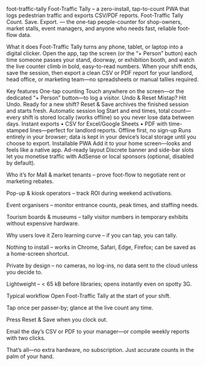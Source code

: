 foot-traffic-tally
Foot-Traffic Tally – a zero-install, tap-to-count PWA that logs pedestrian traffic and exports CSV/PDF reports. Foot-Traffic Tally Count. Save. Export. — the one-tap people-counter for shop-owners, market stalls, event managers, and anyone who needs fast, reliable foot-flow data.

What it does Foot-Traffic Tally turns any phone, tablet, or laptop into a digital clicker. Open the app, tap the screen (or the “+ Person” button) each time someone passes your stand, doorway, or exhibition booth, and watch the live counter climb in bold, easy-to-read numbers. When your shift ends, save the session, then export a clean CSV or PDF report for your landlord, head office, or marketing team—no spreadsheets or manual tallies required.

Key features One-tap counting Touch anywhere on the screen—or the dedicated “+ Person” button—to log a visitor. Undo & Reset Mistap? Hit Undo. Ready for a new shift? Reset & Save archives the finished session and starts fresh. Automatic session log Start and end times, total count—every shift is stored locally (works offline) so you never lose data between days. Instant exports • CSV for Excel/Google Sheets • PDF with time-stamped lines—perfect for landlord reports. Offline first, no sign-up Runs entirely in your browser; data is kept in your device’s local storage until you choose to export. Installable PWA Add it to your home screen—looks and feels like a native app. Ad-ready layout Discrete banner and side-bar slots let you monetise traffic with AdSense or local sponsors (optional, disabled by default).

Who it’s for Mall & market tenants – prove foot-flow to negotiate rent or marketing rebates.

Pop-up & kiosk operators – track ROI during weekend activations.

Event organisers – monitor entrance counts, peak times, and staffing needs.

Tourism boards & museums – tally visitor numbers in temporary exhibits without expensive hardware.

Why users love it Zero learning curve – if you can tap, you can tally.

Nothing to install – works in Chrome, Safari, Edge, Firefox; can be saved as a home-screen shortcut.

Private by design – no cameras, no log-ins, no data sent to the cloud unless you decide to.

Lightweight – < 65 kB before libraries; opens instantly even on spotty 3G.

Typical workflow Open Foot-Traffic Tally at the start of your shift.

Tap once per passer-by; glance at the live count any time.

Press Reset & Save when you clock out.

Email the day’s CSV or PDF to your manager—or compile weekly reports with two clicks.

That’s all—no extra hardware, no subscription. Just accurate counts in the palm of your hand.
